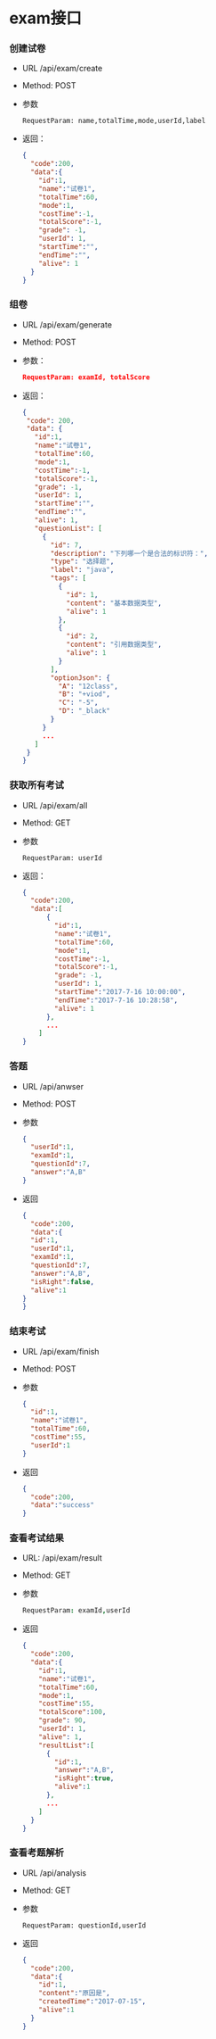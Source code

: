# exam接口

### 创建试卷

- URL /api/exam/create

- Method: POST

- 参数

  ```
  RequestParam: name,totalTime,mode,userId,label
  ```

- 返回：

  ```json
  {
    "code":200,
    "data":{
      "id":1,
      "name":"试卷1",
      "totalTime":60,
      "mode":1,
      "costTime":-1,
      "totalScore":-1,
      "grade": -1,
      "userId": 1,
      "startTime":"",
      "endTime":"",
      "alive": 1
    }
  }
  ```

### 组卷

* URL /api/exam/generate

* Method: POST

* 参数：

  ```json
  RequestParam: examId, totalScore
  ```

* 返回：

  ```json
  {
   "code": 200,
   "data": {
     "id":1,
     "name":"试卷1",
     "totalTime":60,
     "mode":1,
     "costTime":-1,
     "totalScore":-1,
     "grade": -1,
     "userId": 1,
     "startTime":"",
     "endTime":"",
     "alive": 1,
     "questionList": [
       {
         "id": 7,
         "description": "下列哪一个是合法的标识符：",
         "type": "选择题",
         "label": "java",
         "tags": [
           {
             "id": 1,
             "content": "基本数据类型",
             "alive": 1
           },
           {
             "id": 2,
             "content": "引用数据类型",
             "alive": 1
           }
         ],
         "optionJson": {
           "A": "12class",
           "B": "+viod",
           "C": "-5",
           "D": "_black"
         }
       }
       ...
     ]
   }
  }
  ```




### 获取所有考试

* URL /api/exam/all

* Method: GET

* 参数

  ```
  RequestParam: userId
  ```

* 返回：

  ```json
  {
    "code":200,
    "data":[
        {
          "id":1,
          "name":"试卷1",
          "totalTime":60,
          "mode":1,
          "costTime":-1,
          "totalScore":-1,
          "grade": -1,
          "userId": 1,
  	      "startTime":"2017-7-16 10:00:00",
  	      "endTime":"2017-7-16 10:28:58",
          "alive": 1
        },
        ...
      ]
  }
  ```

### 答题

* URL /api/anwser

* Method: POST

* 参数

  ``` json
  {
    "userId":1,
    "examId":1,
    "questionId":7,
    "answer":"A,B"
  }
  ```

* 返回

  ```json
  {
    "code":200,
    "data":{
    "id":1,
    "userId":1,
    "examId":1,
    "questionId":7,
    "answer":"A,B",
    "isRight":false,
    "alive":1
  }
  }
  ```

### 结束考试

* URL /api/exam/finish

* Method: POST

* 参数

  ```json
  {
    "id":1,
    "name":"试卷1",
    "totalTime":60,
    "costTime":55,
    "userId":1
  }
  ```

* 返回

  ```json
  {
    "code":200,
    "data":"success"
  }
  ```

### 查看考试结果

* URL: /api/exam/result

* Method: GET

* 参数

  ```j
  RequestParam: examId,userId
  ```

* 返回

  ```json
  {
    "code":200,
    "data":{
      "id":1,
      "name":"试卷1",
      "totalTime":60,
      "mode":1,
      "costTime":55,
      "totalScore":100,
      "grade": 90,
      "userId": 1,
      "alive": 1,
      "resultList":[
        {
          "id":1,
          "answer":"A,B",
          "isRight":true,
          "alive":1
        },
        ...
      ]
    }
  }
  ```

### 查看考题解析

* URL /api/analysis

* Method: GET

* 参数

  ```
  RequestParam: questionId,userId
  ```

* 返回

  ```json
  {
    "code":200,
    "data":{
      "id":1,
      "content":"原因是",
      "createdTime":"2017-07-15",
      "alive":1
    }
  }
  ```



    ​